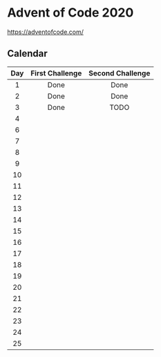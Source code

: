 # Advent of Code 2020

https://adventofcode.com/

## Calendar

Day | First Challenge | Second Challenge
:-: | :-------------: | :--------------:
1   | Done            | Done
2   | Done            | Done
3   | Done            | TODO
4   |
6   |
7   |
8   |
9   |
10  |
11  |
12  |
13  |
14  |
15  |
16  |
17  |
18  |
19  |
20  |
21  |
22  |
23  |
24  |
25  |
